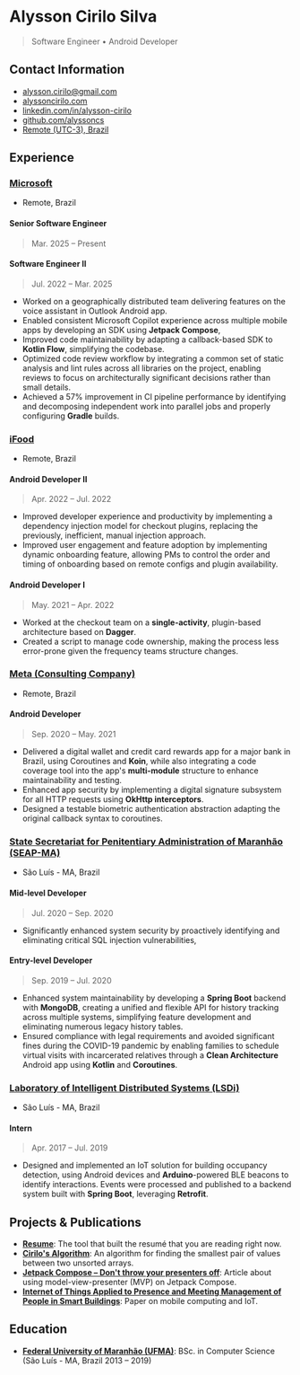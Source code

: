 # Alysson Cirilo Silva
> Software Engineer • Android Developer

## Contact Information
- [alysson.cirilo@gmail.com](mailto:alysson.cirilo@gmail.com)
- [alyssoncirilo.com](https://www.alyssoncirilo.com)
- [linkedin.com/in/alysson-cirilo](https://www.linkedin.com/in/alysson-cirilo)
- [github.com/alyssoncs](https://www.github.com/alyssoncs)
- [Remote (UTC-3), Brazil](https://www.google.com/maps?q=+Maranhão,+Brazil)

## Experience
### [Microsoft](https://www.microsoft.com/)
- Remote, Brazil

#### Senior Software Engineer
> Mar. 2025 – Present

#### Software Engineer II
> Jul. 2022 – Mar. 2025
- Worked on a geographically distributed team delivering features on the voice assistant in Outlook Android app.
- Enabled consistent Microsoft Copilot experience across multiple mobile apps by developing an SDK using **Jetpack Compose**,
- Improved code maintainability by adapting a callback-based SDK to **Kotlin Flow**, simplifying the codebase.
- Optimized code review workflow by integrating a common set of static analysis and lint rules across all libraries on the project, enabling reviews to focus on architecturally significant decisions rather than small details.
- Achieved a 57% improvement in CI pipeline performance by identifying and decomposing independent work into parallel jobs and properly configuring **Gradle** builds.

### [iFood](https://www.ifood.com.br/)
- Remote, Brazil

#### Android Developer II
> Apr. 2022 – Jul. 2022
- Improved developer experience and productivity by implementing a dependency injection model for checkout plugins, replacing the previously, inefficient, manual injection approach.
- Improved user engagement and feature adoption by implementing dynamic onboarding feature, allowing PMs to control the order and timing of onboarding based on remote configs and plugin availability.

#### Android Developer I
> May. 2021 – Apr. 2022
- Worked at the checkout team on a **single-activity**, plugin-based architecture based on **Dagger**.
- Created a script to manage code ownership, making the process less error-prone given the frequency teams structure changes.

### [Meta (Consulting Company)](https://www.meta.com.br/)
- Remote, Brazil

#### Android Developer
> Sep. 2020 – May. 2021
- Delivered a digital wallet and credit card rewards app for a major bank in Brazil, using Coroutines and **Koin**, while also integrating a code coverage tool into the app's **multi-module** structure to enhance maintainability and testing.
- Enhanced app security by implementing a digital signature subsystem for all HTTP requests using **OkHttp interceptors**.
- Designed a testable biometric authentication abstraction adapting the original callback syntax to coroutines.

### [State Secretariat for Penitentiary Administration of Maranhão (SEAP-MA)](https://seap.ma.gov.br/)
- São Luís - MA, Brazil

#### Mid-level Developer
> Jul. 2020 – Sep. 2020
- Significantly enhanced system security by proactively identifying and eliminating critical SQL injection vulnerabilities,

#### Entry-level Developer
> Sep. 2019 – Jul. 2020
- Enhanced system maintainability by developing a **Spring Boot** backend with **MongoDB**, creating a unified and flexible API for history tracking across multiple systems, simplifying feature development and eliminating numerous legacy history tables.
- Ensured compliance with legal requirements and avoided significant fines during the COVID-19 pandemic by enabling families to schedule virtual visits with incarcerated relatives through a **Clean Architecture** Android app using **Kotlin** and **Coroutines**.

### [Laboratory of Intelligent Distributed Systems (LSDi)](https://www.lsdi.ufma.br)
- São Luís - MA, Brazil

#### Intern
> Apr. 2017 – Jul. 2019
- Designed and implemented an IoT solution for building occupancy detection, using Android devices and **Arduino**-powered BLE beacons to identify interactions. Events were processed and published to a backend system built with **Spring Boot**, leveraging **Retrofit**.

## Projects & Publications
- **[Resume](https://github.com/alyssoncs/resume/)**: The tool that built the resumé that you are reading right now.
- **[Cirilo's Algorithm](https://alyssoncirilo.com/blog/cirilo-algorithm/)**: An algorithm for finding the smallest pair of values between two unsorted arrays.
- **[Jetpack Compose – Don't throw your presenters off](https://alyssoncirilo.com/blog/dont-throw-your-presenters-off/)**: Article about using model-view-presenter (MVP) on Jetpack Compose.
- **[Internet of Things Applied to Presence and Meeting Management of People in Smart Buildings](https://revistas.unifacs.br/index.php/rsc/article/view/6890)**: Paper on mobile computing and IoT.

## Education
- **[Federal University of Maranhão (UFMA)](https://portalpadrao.ufma.br/site/)**: BSc. in Computer Science (São Luís - MA, Brazil 2013 – 2019)
